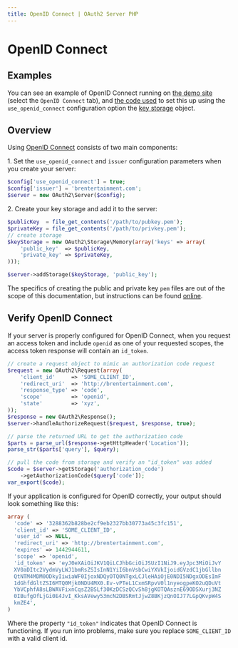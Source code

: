 ```yaml
---
title: OpenID Connect | OAuth2 Server PHP
---
```


# OpenID Connect

## Examples

You can see an example of OpenID Connect running on
[the demo site][demo site] (select the `OpenID Connect` tab), and
[the code used][use_openid_connect] to set this up using the
`use_openid_connect` configuration option the [key storage] object.

## Overview

Using [OpenID Connect](http://openid.net/connect/) consists of two main
components:

1\. Set the `use_openid_connect` and `issuer` configuration parameters when you
create your server:

```php
$config['use_openid_connect'] = true;
$config['issuer'] = 'brentertainment.com';
$server = new OAuth2\Server($config);
```

>

2\. Create your key storage and add it to the server:

```php
$publicKey  = file_get_contents('/path/to/pubkey.pem');
$privateKey = file_get_contents('/path/to/privkey.pem');
// create storage
$keyStorage = new OAuth2\Storage\Memory(array('keys' => array(
    'public_key'  => $publicKey,
    'private_key' => $privateKey,
)));

$server->addStorage($keyStorage, 'public_key');
```

The specifics of creating the public and private key `pem` files are out of the
scope of this documentation, but instructions can be found
[online](https://www.digicert.com/ssl-support/pem-ssl-creation.htm).

## Verify OpenID Connect

If your server is properly configured for OpenID Connect, when you request an
access token and include `openid` as one of your requested scopes, the access
token response will contain an `id_token`.

```php
// create a request object to mimic an authorization code request
$request = new OAuth2\Request(array(
    'client_id'     => 'SOME_CLIENT_ID',
    'redirect_uri'  => 'http://brentertainment.com',
    'response_type' => 'code',
    'scope'         => 'openid',
    'state'         => 'xyz',
));
$response = new OAuth2\Response();
$server->handleAuthorizeRequest($request, $response, true);

// parse the returned URL to get the authorization code
$parts = parse_url($response->getHttpHeader('Location'));
parse_str($parts['query'], $query);

// pull the code from storage and verify an "id_token" was added
$code = $server->getStorage('authorization_code')
	->getAuthorizationCode($query['code']);
var_export($code);
```

If your application is configured for OpenID correctly, your output should look
something like this:

```php
array (
  'code' => '3288362b828be2cf9eb2327bb30773a45c3fc151',
  'client_id' => 'SOME_CLIENT_ID',
  'user_id' => NULL,
  'redirect_uri' => 'http://brentertainment.com',
  'expires' => 1442944611,
  'scope' => 'openid',
  'id_token' => 'eyJ0eXAiOiJKV1QiLCJhbGciOiJSUzI1NiJ9.eyJpc3MiOiJvY
  XV0aDItc2VydmVyLWJ1bmRsZSIsInN1YiI6bnVsbCwiYXVkIjoidGVzdC1jbGllbn
  QtNTM4MDM0ODkyIiwiaWF0IjoxNDQyOTQ0NTgxLCJleHAiOjE0NDI5NDgxODEsImF
  1dGhfdGltZSI6MTQ0Mjk0NDU4MX0.Ev-vPTeL1CxmSRpvV0l1nyeogpeKO2uQDuVt
  YbVCphfA8sLBWAVFixnCqsZ2BSLf30KzDCSzQCvSh8jgKOTQAsznE69ODSXurj3NZ
  0IBufgOfLjGi0E4JvI_KksAVewy53mcN2DBSRmtJjwZ8BKjzQnOIJ77LGpQKvpW4S
  kmZE4',
)

```

Where the property `"id_token"` indicates that OpenID Connect is functioning. If
you run into problems, make sure you replace `SOME_CLIENT_ID` with a valid
client id.

[use_openid_connect]: https://github.com/bshaffer/oauth2-demo-php/blob/master/src/OAuth2Demo/Server/Server.php#L43
[key storage]: https://github.com/bshaffer/oauth2-demo-php/blob/master/src/OAuth2Demo/Server/Server.php#L83
[demo site]: http://brentertainment.com/oauth2/